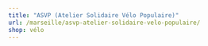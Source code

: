 ```yaml
---
title: "ASVP (Atelier Solidaire Vélo Populaire)"
url: /marseille/asvp-atelier-solidaire-velo-populaire/
shop: vélo
---
```

